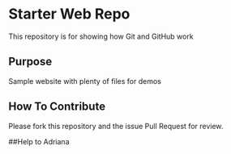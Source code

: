 # Starter Web Repo

This repository is for showing how Git and GitHub work

## Purpose

Sample website with plenty of files for demos

## How To Contribute

Please fork this repository and the issue Pull Request for review.

##Help to
Adriana
